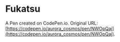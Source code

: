 # Fukatsu

A Pen created on CodePen.io. Original URL: [https://codepen.io/aurora_cosmos/pen/NWOpQaj](https://codepen.io/aurora_cosmos/pen/NWOpQaj).

